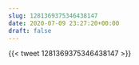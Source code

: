 ```yaml
---
slug: 1281369375346438147
date: 2020-07-09 23:27:20+00:00
draft: false
---
```


{{< tweet 1281369375346438147 >}}
